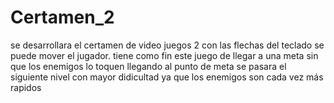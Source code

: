 # Certamen_2
se desarrollara el certamen de video juegos 2 
con las flechas del teclado se puede mover el jugador.
tiene como fin este juego de llegar a una meta sin que los enemigos lo toquen
llegando al punto de meta se pasara el siguiente nivel con mayor  didicultad ya que los enemigos son cada vez más rapidos
